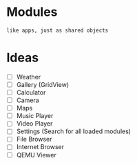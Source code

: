 # Modules
``like apps, just as shared objects``

# Ideas
- [ ] Weather
- [ ] Gallery (GridView)
- [ ] Calculator
- [ ] Camera
- [ ] Maps
- [ ] Music Player
- [ ] Video Player
- [ ] Settings (Search for all loaded modules)
- [ ] File Browser
- [ ] Internet Browser
- [ ] QEMU Viewer
